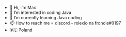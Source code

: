 - 👋 Hi, I’m Max
- 👀 I’m interested in coding Java
- 🌱 I’m currently learning Java coding
- 📫 How to reach me = discord - rolexio na froncie#0197
- 🇵🇱 Poland 

